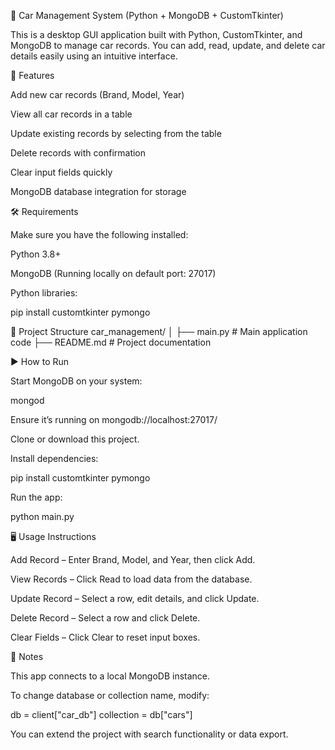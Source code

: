 🚗 Car Management System (Python + MongoDB + CustomTkinter)

This is a desktop GUI application built with Python, CustomTkinter, and MongoDB to manage car records.
You can add, read, update, and delete car details easily using an intuitive interface.

📌 Features

Add new car records (Brand, Model, Year)

View all car records in a table

Update existing records by selecting from the table

Delete records with confirmation

Clear input fields quickly

MongoDB database integration for storage

🛠️ Requirements

Make sure you have the following installed:

Python 3.8+

MongoDB (Running locally on default port: 27017)

Python libraries:

pip install customtkinter pymongo

📂 Project Structure
car_management/
│
├── main.py       # Main application code
├── README.md     # Project documentation

▶️ How to Run

Start MongoDB on your system:

mongod


Ensure it’s running on mongodb://localhost:27017/

Clone or download this project.

Install dependencies:

pip install customtkinter pymongo


Run the app:

python main.py

🖥️ Usage Instructions

Add Record – Enter Brand, Model, and Year, then click Add.

View Records – Click Read to load data from the database.

Update Record – Select a row, edit details, and click Update.

Delete Record – Select a row and click Delete.

Clear Fields – Click Clear to reset input boxes.

📌 Notes

This app connects to a local MongoDB instance.

To change database or collection name, modify:

db = client["car_db"]
collection = db["cars"]


You can extend the project with search functionality or data export.

